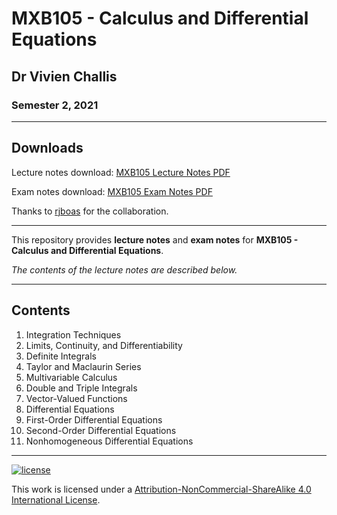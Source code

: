 # MXB105 - Calculus and Differential Equations

## Dr Vivien Challis

### Semester 2, 2021

---

## Downloads

Lecture notes download: [MXB105 Lecture Notes PDF](https://www.github.com/Tarang74/MXB105/raw/main/MXB105%20Lecture%20Notes.pdf)

Exam notes download: [MXB105 Exam Notes PDF](https://www.github.com/Tarang74/MXB105/raw/main/MXB105%20Exam%20Notes.pdf)

Thanks to [rjboas](https://github.com/rjboas) for the collaboration.

---

This repository provides **lecture notes** and **exam notes** for **MXB105 - Calculus and Differential Equations**.

*The contents of the lecture notes are described below.*

---

## Contents

1. Integration Techniques
2. Limits, Continuity, and Differentiability
3. Definite Integrals
4. Taylor and Maclaurin Series
5. Multivariable Calculus
6. Double and Triple Integrals
7. Vector-Valued Functions
8. Differential Equations
9. First-Order Differential Equations
10. Second-Order Differential Equations
11. Nonhomogeneous Differential Equations

---

[![license](https://forthebadge.com/images/badges/cc-nc-sa.svg)](http://creativecommons.org/licenses/by-nc-sa/4.0/)

This work is licensed under a [Attribution-NonCommercial-ShareAlike 4.0 International License](http://creativecommons.org/licenses/by-nc-sa/4.0/).
